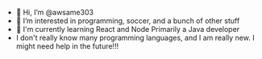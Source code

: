 - 👋 Hi, I’m @awsame303
- 👀 I’m interested in programming, soccer, and a bunch of other stuff
- 🌱 I'm currently learning React and Node
Primarily a Java developer
- I don't really know many programming languages, and I am really new. I might need help in the future!!!

<!---
awsame303/awsame303 is a ✨ special ✨ repository because its `README.md` (this file) appears on your GitHub profile.
You can click the Preview link to take a look at your changes.
--->
